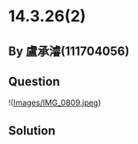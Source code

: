 # 14.3.26(2)

## By 盧承濬(111704056)

## Question 

!([Images/IMG_0809.jpeg](https://github.com/HWTeng-Course/202402-Statistics/blob/91932efcb458df0062b4fb942c8eab911a8de5b7/Images/IMG_0809.jpeg))

## Solution


